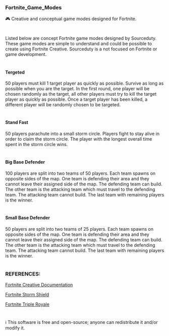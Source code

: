 ### Fortnite_Game_Modes

🎮 Creative and conceptual game modes designed for Fortnite.

#

Listed below are concept Fortnite game modes designed by Sourceduty. These game modes are simple to understand and could be possible to create using Fortnite Creative. Sourceduty is a not focused on Fortnite or game development.

#
#### Tergeted

50 players must kill 1 target player as quickly as possible. Survive as long as possible when you are the target. In the first round, one player will be chosen randomly as the target, all other players must try to kill the target player as quickly as possible. Once a target player has been killed, a different player will be randomly chosen to be targeted.

#
#### Stand Fast

50 players parachute into a small storm circle. Players fight to stay alive in order to claim the storm circle. The player with the longest overall time spent in the storm circle wins.

#
#### Big Base Defender

100 players are split into two teams of 50 players. Each team spawns on opposite sides of the map. One team is defending their area and they cannot leave their assigned side of the map. The defending team can build. The other team is the attacking team which must travel to the defending team. The attacking team cannot build. The last team with remaining players is the winner. 

#
#### Small Base Defender

50 players are split into two teams of 25 players. Each team spawns on opposite sides of the map. One team is defending their area and they cannot leave their assigned side of the map. The defending team can build. The other team is the attacking team which must travel to the defending team. The attacking team cannot build. The last team with remaining players is the winner. 

#
### REFERENCES:

[Fortnite Creative Documentation](https://dev.epicgames.com/documentation/en-us/fortnite-creative/fortnite-creative-documentation)

[Fortnite Storm Shield](https://github.com/sourceduty/Fortnite_Storm_Shield)

[Fortnite Triple Royale](https://github.com/sourceduty/Fortnite_Triple_Royale)







#

ℹ️ This software is free and open-source; anyone can redistribute it and/or modify it.
